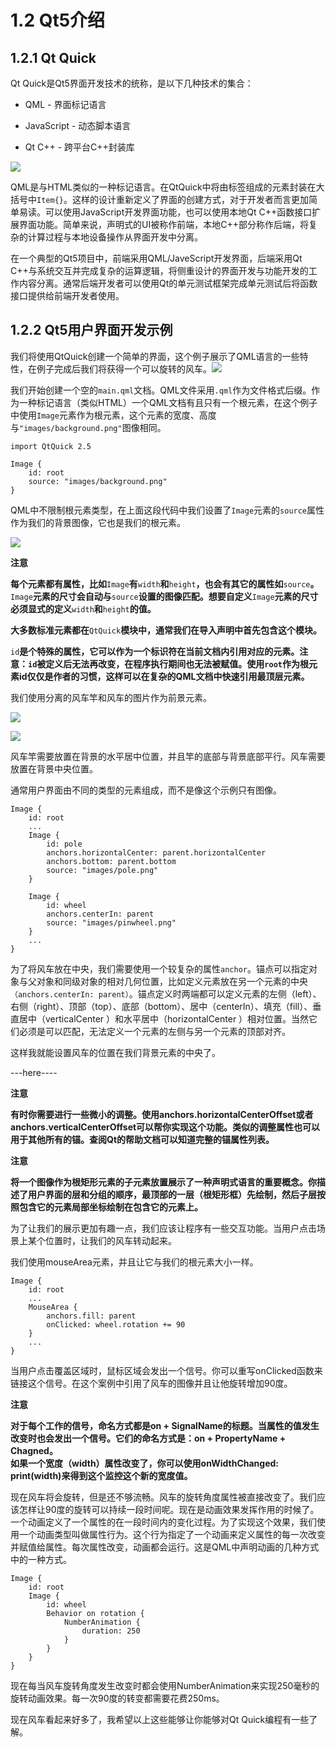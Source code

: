 # 1.2 Qt5介绍

## 1.2.1 Qt Quick

Qt Quick是Qt5界面开发技术的统称，是以下几种技术的集合：

* QML - 界面标记语言

* JavaScript - 动态脚本语言

* Qt C++ - 跨平台C++封装库

![](http://qmlbook.org/_images/qt5_overview.png)

QML是与HTML类似的一种标记语言。在QtQuick中将由标签组成的元素封装在大括号中`Item{}`。这样的设计重新定义了界面的创建方式，对于开发者而言更加简单易读。可以使用JavaScript开发界面功能，也可以使用本地Qt C++函数接口扩展界面功能。简单来说，声明式的UI被称作前端，本地C++部分称作后端，将复杂的计算过程与本地设备操作从界面开发中分离。

在一个典型的Qt5项目中，前端采用QML/JaveScript开发界面，后端采用Qt C++与系统交互并完成复杂的运算逻辑，将侧重设计的界面开发与功能开发的工作内容分离。通常后端开发者可以使用Qt的单元测试框架完成单元测试后将函数接口提供给前端开发者使用。

## 1.2.2 Qt5用户界面开发示例

我们将使用QtQuick创建一个简单的界面，这个例子展示了QML语言的一些特性，在例子完成后我们将获得一个可以旋转的风车。![](http://qmlbook.github.io/_images/scene.png)

我们开始创建一个空的`main.qml`文档。QML文件采用`.qml`作为文件格式后缀。作为一种标记语言（类似HTML）一个QML文档有且只有一个根元素，在这个例子中使用`Image`元素作为根元素，这个元素的宽度、高度与`"images/background.png"`图像相同。


    import QtQuick 2.5
    
    Image {
    	id: root
    	source: "images/background.png"
    }


QML中不限制根元素类型，在上面这段代码中我们设置了`Image`元素的`source`属性作为我们的背景图像，它也是我们的根元素。

![](http://qmlbook.org/_images/background.png)

**注意**

**每个元素都有属性，比如**`Image`**有**`width`**和**`height`**，也会有其它的属性如**`source`**。**`Image`**元素的尺寸会自动与**`source`**设置的图像匹配。想要自定义**`Image`**元素的尺寸必须显式的定义**`width`**和**`height`**的值。**

**大多数标准元素都在**`QtQuick`**模块中，通常我们在导入声明中首先包含这个模块。**

`id`**是个特殊的属性，它可以作为一个标识符在当前文档内引用对应的元素。注意：`id`被定义后无法再改变，在程序执行期间也无法被赋值。使用`root`作为根元素id仅仅是作者的习惯，这样可以在复杂的QML文档中快速引用最顶层元素。**

我们使用分离的风车竿和风车的图片作为前景元素。

![](http://qmlbook.github.io/_images/pole.png)

![](http://qmlbook.org/_images/pinwheel.png)

风车竿需要放置在背景的水平居中位置，并且竿的底部与背景底部平行。风车需要放置在背景中央位置。

通常用户界面由不同的类型的元素组成，而不是像这个示例只有图像。

    Image {
    	id: root
    	...
    	Image {
    		id: pole
    		anchors.horizontalCenter: parent.horizontalCenter
    		anchors.bottom: parent.bottom
    		source: "images/pole.png"
    	}
    
    	Image {
    		id: wheel
    		anchors.centerIn: parent
    		source: "images/pinwheel.png"
    	}
    	...
    }

为了将风车放在中央，我们需要使用一个较复杂的属性`anchor`。锚点可以指定对象与父对象和同级对象的相对几何位置，比如定义元素放在另一个元素的中央`（anchors.centerIn: parent）`。锚点定义时两端都可以定义元素的左侧（left）、右侧（right）、顶部（top）、底部（bottom）、居中（centerIn）、填充（fill）、垂直居中（verticalCenter ）和水平居中（horizontalCenter ）相对位置。当然它们必须是可以匹配，无法定义一个元素的左侧与另一个元素的顶部对齐。

这样我就能设置风车的位置在我们背景元素的中央了。

---here----

**注意**

**有时你需要进行一些微小的调整。使用anchors.horizontalCenterOffset或者anchors.verticalCenterOffset可以帮你实现这个功能。类似的调整属性也可以用于其他所有的锚。查阅Qt的帮助文档可以知道完整的锚属性列表。**

**注意**

**将一个图像作为根矩形元素的子元素放置展示了一种声明式语言的重要概念。你描述了用户界面的层和分组的顺序，最顶部的一层（根矩形框）先绘制，然后子层按照包含它的元素局部坐标绘制在包含它的元素上。**

为了让我们的展示更加有趣一点，我们应该让程序有一些交互功能。当用户点击场景上某个位置时，让我们的风车转动起来。

我们使用mouseArea元素，并且让它与我们的根元素大小一样。

```
Image {
    id: root
    ...
    MouseArea {
        anchors.fill: parent
        onClicked: wheel.rotation += 90
    }
    ...
}
```

当用户点击覆盖区域时，鼠标区域会发出一个信号。你可以重写onClicked函数来链接这个信号。在这个案例中引用了风车的图像并且让他旋转增加90度。

**注意**

**对于每个工作的信号，命名方式都是on + SignalName的标题。当属性的值发生改变时也会发出一个信号。它们的命名方式是：on + PropertyName + Chagned。  
如果一个宽度（width）属性改变了，你可以使用onWidthChanged: print\(width\)来得到这个监控这个新的宽度值。**

现在风车将会旋转，但是还不够流畅。风车的旋转角度属性被直接改变了。我们应该怎样让90度的旋转可以持续一段时间呢。现在是动画效果发挥作用的时候了。一个动画定义了一个属性的在一段时间内的变化过程。为了实现这个效果，我们使用一个动画类型叫做属性行为。这个行为指定了一个动画来定义属性的每一次改变并赋值给属性。每次属性改变，动画都会运行。这是QML中声明动画的几种方式中的一种方式。

```
Image {
    id: root
    Image {
        id: wheel
        Behavior on rotation {
            NumberAnimation {
                duration: 250
            }
        }
    }
}
```

现在每当风车旋转角度发生改变时都会使用NumberAnimation来实现250毫秒的旋转动画效果。每一次90度的转变都需要花费250ms。

现在风车看起来好多了，我希望以上这些能够让你能够对Qt Quick编程有一些了解。

